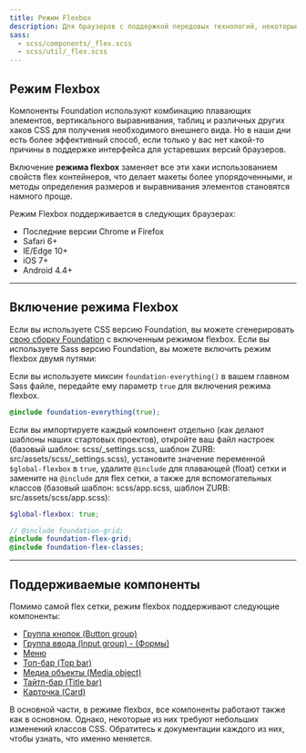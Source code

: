 ```yaml
---
title: Режим Flexbox
description: Для браузеров с поддержкой передовых технологий, некоторые компоненты Foundation могут быть преобразованы в компоненты с использованием flexbox.
sass:
  - scss/components/_flex.scss
  - scss/util/_flex.scss
---
```


## Режим Flexbox

Компоненты Foundation используют комбинацию плавающих элементов, вертикального выравнивания, таблиц и различных других хаков CSS для получения необходимого внешнего вида. Но в наши дни есть более эффективный способ, если только у вас нет какой-то причины в поддержке интерфейса для устаревших версий браузеров.

Включение **режима flexbox** заменяет все эти хаки использованием свойств flex контейнеров, что делает макеты более упорядоченными, и методы определения размеров и выравнивания элементов становятся намного проще.

Режим Flexbox поддерживается в следующих браузерах:

- Последние версии Chrome и Firefox
- Safari 6+
- IE/Edge 10+
- iOS 7+
- Android 4.4+

---

## Включение режима Flexbox

Если вы используете CSS версию Foundation, вы можете сгенерировать <a href="https://foundation.zurb.com/sites/download">свою сборку Foundation</a> с включенным режимом flexbox. Если вы используете Sass версию Foundation, вы можете включить режим flexbox двумя путями:

Если вы используете миксин `foundation-everything()` в вашем главном Sass файле, передайте ему параметр `true` для включения режима flexbox.

```scss
@include foundation-everything(true);
```

Если вы импортируете каждый компонент отдельно (как делают шаблоны наших стартовых проектов), откройте ваш файл настроек (базовый шаблон: scss/_settings.scss, шаблон ZURB: src/assets/scss/_settings.scss), установите значение переменной `$global-flexbox` в `true`, удалите `@include` для плавающей (float) сетки и замените на `@include` для flex сетки, а также для вспомогательных классов (базовый шаблон: scss/app.scss, шаблон ZURB: src/assets/scss/app.scss):

```scss
$global-flexbox: true;

// @include foundation-grid;
@include foundation-flex-grid;
@include foundation-flex-classes;
```

---

## Поддерживаемые компоненты

Помимо самой flex сетки, режим flexbox поддерживают следующие компоненты:

- [Группа кнопок (Button group)](button-group.html)
- [Группа ввода (Input group) - (Формы)](forms.html#inline-labels-and-buttons)
- [Меню](menu.html)
- [Топ-бар (Top bar)](top-bar.html)
- [Медиа объекты (Media object)](media-object.html)
- [Тайтл-бар (Title bar)](off-canvas.html#title-bar)
- [Карточка (Card)](card.html)

В основной части, в режиме flexbox, все компоненты работают также как в основном. Однако, некоторые из них требуют небольших изменений классов CSS. Обратитесь к документации каждого из них, чтобы узнать, что именно меняется.
